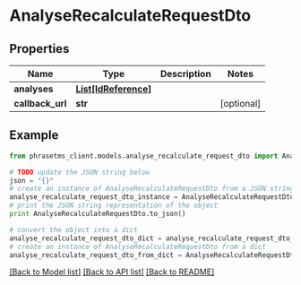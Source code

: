# AnalyseRecalculateRequestDto

## Properties

| Name             | Type                                    | Description | Notes      |
| ---------------- | --------------------------------------- | ----------- | ---------- |
| **analyses**     | [**List[IdReference]**](IdReference.md) |             |
| **callback_url** | **str**                                 |             | [optional] |

## Example

```python
from phrasetms_client.models.analyse_recalculate_request_dto import AnalyseRecalculateRequestDto

# TODO update the JSON string below
json = "{}"
# create an instance of AnalyseRecalculateRequestDto from a JSON string
analyse_recalculate_request_dto_instance = AnalyseRecalculateRequestDto.from_json(json)
# print the JSON string representation of the object
print AnalyseRecalculateRequestDto.to_json()

# convert the object into a dict
analyse_recalculate_request_dto_dict = analyse_recalculate_request_dto_instance.to_dict()
# create an instance of AnalyseRecalculateRequestDto from a dict
analyse_recalculate_request_dto_from_dict = AnalyseRecalculateRequestDto.from_dict(analyse_recalculate_request_dto_dict)
```

[[Back to Model list]](../README.md#documentation-for-models) [[Back to API list]](../README.md#documentation-for-api-endpoints) [[Back to README]](../README.md)
